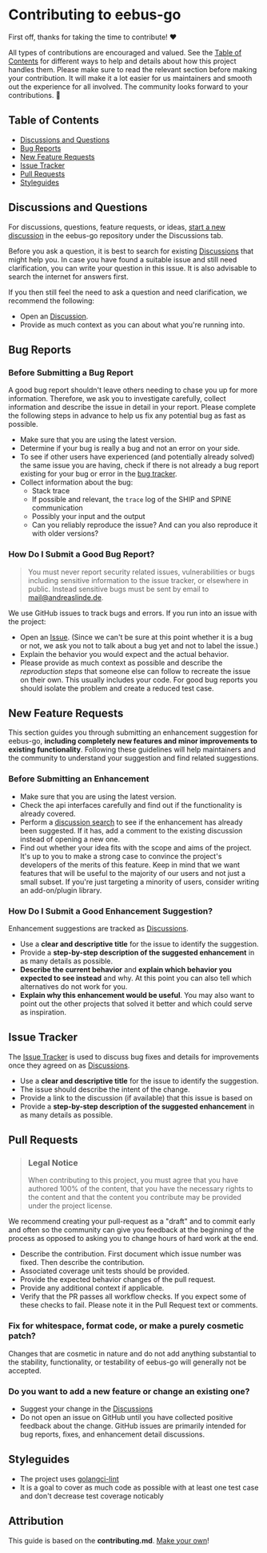 # Contributing to eebus-go

First off, thanks for taking the time to contribute! ❤️

All types of contributions are encouraged and valued. See the [Table of Contents](#table-of-contents) for different ways to help and details about how this project handles them. Please make sure to read the relevant section before making your contribution. It will make it a lot easier for us maintainers and smooth out the experience for all involved. The community looks forward to your contributions. 🎉

## Table of Contents

- [Discussions and Questions](#discussions-and-questions)
- [Bug Reports](#bug-reports)
- [New Feature Requests](#new-feature-requests)
- [Issue Tracker](#issue-tracker)
- [Pull Requests](#pull-requests)
- [Styleguides](#styleguides)

## Discussions and Questions

For discussions, questions, feature requests, or ideas, [start a new discussion](https://github.com/enbility/eebus-go/discussions/new) in the eebus-go repository under the Discussions tab.

Before you ask a question, it is best to search for existing [Discussions](https://github.com/enbility/eebus-go/discussions) that might help you. In case you have found a suitable issue and still need clarification, you can write your question in this issue. It is also advisable to search the internet for answers first.

If you then still feel the need to ask a question and need clarification, we recommend the following:

- Open an [Discussion](https://github.com/enbility/eebus-go/discussions/new/choose).
- Provide as much context as you can about what you're running into.

## Bug Reports

### Before Submitting a Bug Report

A good bug report shouldn't leave others needing to chase you up for more information. Therefore, we ask you to investigate carefully, collect information and describe the issue in detail in your report. Please complete the following steps in advance to help us fix any potential bug as fast as possible.

- Make sure that you are using the latest version.
- Determine if your bug is really a bug and not an error on your side.
- To see if other users have experienced (and potentially already solved) the same issue you are having, check if there is not already a bug report existing for your bug or error in the [bug tracker](https://github.com/enbility/eebus-go/issues?q=label%3Abug).
- Collect information about the bug:
  - Stack trace
  - If possible and relevant, the `trace` log of the SHIP and SPINE communication
  - Possibly your input and the output
  - Can you reliably reproduce the issue? And can you also reproduce it with older versions?

### How Do I Submit a Good Bug Report?

> You must never report security related issues, vulnerabilities or bugs including sensitive information to the issue tracker, or elsewhere in public. Instead sensitive bugs must be sent by email to <mail@andreaslinde.de>.

We use GitHub issues to track bugs and errors. If you run into an issue with the project:

- Open an [Issue](https://github.com/enbility/eebus-go/issues/new). (Since we can't be sure at this point whether it is a bug or not, we ask you not to talk about a bug yet and not to label the issue.)
- Explain the behavior you would expect and the actual behavior.
- Please provide as much context as possible and describe the *reproduction steps* that someone else can follow to recreate the issue on their own. This usually includes your code. For good bug reports you should isolate the problem and create a reduced test case.

## New Feature Requests

This section guides you through submitting an enhancement suggestion for eebus-go, **including completely new features and minor improvements to existing functionality**. Following these guidelines will help maintainers and the community to understand your suggestion and find related suggestions.

### Before Submitting an Enhancement

- Make sure that you are using the latest version.
- Check the api interfaces carefully and find out if the functionality is already covered.
- Perform a [discussion search](https://github.com/enbility/eebus-go/discussions) to see if the enhancement has already been suggested. If it has, add a comment to the existing discussion instead of opening a new one.
- Find out whether your idea fits with the scope and aims of the project. It's up to you to make a strong case to convince the project's developers of the merits of this feature. Keep in mind that we want features that will be useful to the majority of our users and not just a small subset. If you're just targeting a minority of users, consider writing an add-on/plugin library.

### How Do I Submit a Good Enhancement Suggestion?

Enhancement suggestions are tracked as [Discussions](https://github.com/enbility/eebus-go/discussions).

- Use a **clear and descriptive title** for the issue to identify the suggestion.
- Provide a **step-by-step description of the suggested enhancement** in as many details as possible.
- **Describe the current behavior** and **explain which behavior you expected to see instead** and why. At this point you can also tell which alternatives do not work for you.
- **Explain why this enhancement would be useful**. You may also want to point out the other projects that solved it better and which could serve as inspiration.

## Issue Tracker

The [Issue Tracker](https://github.com/enbility/eebus-go/issues) is used to discuss bug fixes and details for improvements once they agreed on as [Discussions](https://github.com/enbility/eebus-go/discussions).

- Use a **clear and descriptive title** for the issue to identify the suggestion.
- The issue should describe the intent of the change.
- Provide a link to the discussion (if available) that this issue is based on
- Provide a **step-by-step description of the suggested enhancement** in as many details as possible.

## Pull Requests

> ### Legal Notice
>
> When contributing to this project, you must agree that you have authored 100% of the content, that you have the necessary rights to the content and that the content you contribute may be provided under the project license.

We recommend creating your pull-request as a "draft" and to commit early and often so the community can give you feedback at the beginning of the process as opposed to asking you to change hours of hard work at the end.

- Describe the contribution. First document which issue number was fixed. Then describe the contribution.
- Associated coverage unit tests should be provided.
- Provide the expected behavior changes of the pull request.
- Provide any additional context if applicable.
- Verify that the PR passes all workflow checks. If you expect some of these checks to fail. Please note it in the Pull Request text or comments.

### Fix for whitespace, format code, or make a purely cosmetic patch?

Changes that are cosmetic in nature and do not add anything substantial to the stability, functionality, or testability of eebus-go will generally not be accepted.

### Do you want to add a new feature or change an existing one?

- Suggest your change in the [Discussions](https://github.com/enbility/eebus-go/discussions)
- Do not open an issue on GitHub until you have collected positive feedback about the change. GitHub issues are primarily intended for bug reports, fixes, and enhancement detail discussions.

## Styleguides

- The project uses [golangci-lint](https://golangci-lint.run)
- It is a goal to cover as much code as possible with at least one test case and don't decrease test coverage noticably

## Attribution

This guide is based on the **contributing.md**. [Make your own](https://contributing.md/)!
